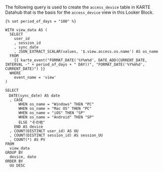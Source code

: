 The following query is used to create the `access_device` table in KARTE Datahub that is the basis for the `access_device` view in this Looker Block.

```
{% set period_of_days = "180" %}

WITH view_data AS (
  SELECT
    user_id
    , session_id
    , sync_date
    , JSON_EXTRACT_SCALAR(values, '$.view.access.os.name') AS os_name
  FROM
    {{ karte_event("FORMAT_DATE('%Y%m%d', DATE_ADD(CURRENT_DATE, INTERVAL -" + period_of_days + " DAY))", "FORMAT_DATE('%Y%m%d', CURRENT_DATE)") }}
  WHERE
    event_name = 'view'
)

SELECT
　DATE(sync_date) AS date
  , CASE
      WHEN os_name = "Windows" THEN "PC"
      WHEN os_name = "Mac OS" THEN "PC"
      WHEN os_name = "iOS" THEN "SP"
      WHEN os_name = "Android" THEN "SP"
      ELSE "その他"
    END AS device
  , COUNT(DISTINCT user_id) AS UU
  , COUNT(DISTINCT session_id) AS session_UU
  , COUNT(*) AS PV
FROM
  view_data
GROUP BY
  device, date
ORDER BY
  UU DESC
```
